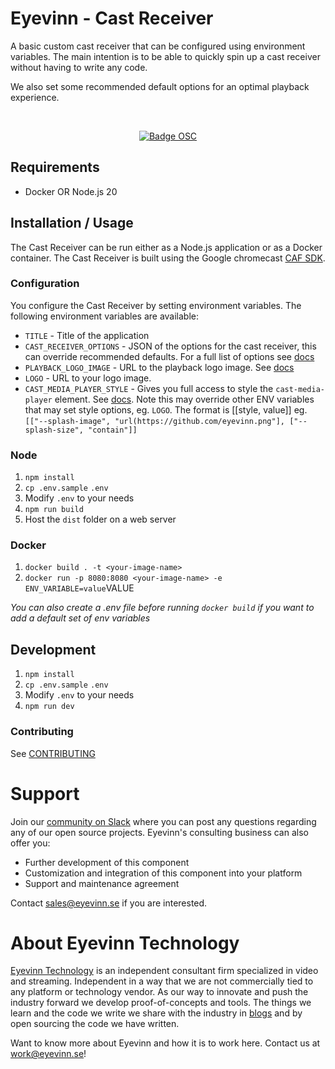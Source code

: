 # Eyevinn - Cast Receiver

A basic custom cast receiver that can be configured using environment variables. The main intention is to be able to quickly spin up a cast receiver without having to write any code.

We also set some recommended default options for an optimal playback experience.

<div align="center">
<br/>

[![Badge OSC](https://img.shields.io/badge/Evaluate-24243B?style=for-the-badge&logo=data:image/svg+xml;base64,PHN2ZyB3aWR0aD0iMjQiIGhlaWdodD0iMjQiIHZpZXdCb3g9IjAgMCAyNCAyNCIgZmlsbD0ibm9uZSIgeG1sbnM9Imh0dHA6Ly93d3cudzMub3JnLzIwMDAvc3ZnIj4KPGNpcmNsZSBjeD0iMTIiIGN5PSIxMiIgcj0iMTIiIGZpbGw9InVybCgjcGFpbnQwX2xpbmVhcl8yODIxXzMxNjcyKSIvPgo8Y2lyY2xlIGN4PSIxMiIgY3k9IjEyIiByPSI3IiBzdHJva2U9ImJsYWNrIiBzdHJva2Utd2lkdGg9IjIiLz4KPGRlZnM%2BCjxsaW5lYXJHcmFkaWVudCBpZD0icGFpbnQwX2xpbmVhcl8yODIxXzMxNjcyIiB4MT0iMTIiIHkxPSIwIiB4Mj0iMTIiIHkyPSIyNCIgZ3JhZGllbnRVbml0cz0idXNlclNwYWNlT25Vc2UiPgo8c3RvcCBzdG9wLWNvbG9yPSIjQzE4M0ZGIi8%2BCjxzdG9wIG9mZnNldD0iMSIgc3RvcC1jb2xvcj0iIzREQzlGRiIvPgo8L2xpbmVhckdyYWRpZW50Pgo8L2RlZnM%2BCjwvc3ZnPgo%3D)](https://app.osaas.io/browse/eyevinn-cast-receiver)

</div>

## Requirements

- Docker OR Node.js 20

## Installation / Usage

The Cast Receiver can be run either as a Node.js application or as a Docker container. The Cast Receiver is built using the Google chromecast [CAF SDK](https://developers.google.com/cast/docs/web_receiver/basic).

### Configuration

You configure the Cast Receiver by setting environment variables. The following environment variables are available:

- `TITLE` - Title of the application
- `CAST_RECEIVER_OPTIONS` - JSON of the options for the cast receiver, this can override recommended defaults. For a full list of options see [docs](https://developers.google.com/cast/docs/reference/web_receiver/cast.framework.CastReceiverOptions)
- `PLAYBACK_LOGO_IMAGE` - URL to the playback logo image. See [docs](https://developers.google.com/cast/docs/web_receiver/customize_ui#playback_logo)
- `LOGO` - URL to your logo image.
- `CAST_MEDIA_PLAYER_STYLE` - Gives you full access to style the `cast-media-player` element. See [docs](https://developers.google.com/cast/docs/web_receiver/customize_ui). Note this may override other ENV variables that may set style options, eg. `LOGO`. The format is [[style, value]] eg. `[["--splash-image", "url(https://github.com/eyevinn.png"], ["--splash-size", "contain"]]`

### Node

1. `npm install`
2. `cp .env.sample` `.env`
3. Modify `.env` to your needs
4. `npm run build`
5. Host the `dist` folder on a web server

### Docker

1. `docker build . -t <your-image-name>`
2. `docker run -p 8080:8080 <your-image-name> -e ENV_VARIABLE=value`VALUE

*You can also create a .env file before running `docker build` if you want to add a default set of env variables*

## Development

1. `npm install`
2. `cp .env.sample` `.env`
3. Modify `.env` to your needs
4. `npm run dev`

### Contributing

See [CONTRIBUTING](CONTRIBUTING.md)

# Support

Join our [community on Slack](http://slack.streamingtech.se) where you can post any questions regarding any of our open source projects. Eyevinn's consulting business can also offer you:

- Further development of this component
- Customization and integration of this component into your platform
- Support and maintenance agreement

Contact [sales@eyevinn.se](mailto:sales@eyevinn.se) if you are interested.

# About Eyevinn Technology

[Eyevinn Technology](https://www.eyevinntechnology.se) is an independent consultant firm specialized in video and streaming. Independent in a way that we are not commercially tied to any platform or technology vendor. As our way to innovate and push the industry forward we develop proof-of-concepts and tools. The things we learn and the code we write we share with the industry in [blogs](https://dev.to/video) and by open sourcing the code we have written.

Want to know more about Eyevinn and how it is to work here. Contact us at work@eyevinn.se!
